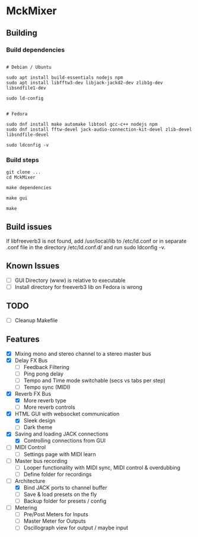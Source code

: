 # MckMixer


## Building

### Build dependencies

```

# Debian / Ubuntu

sudo apt install build-essentials nodejs npm
sudo apt install libfftw3-dev libjack-jackd2-dev zlib1g-dev libsndfile1-dev

sudo ld-config


# Fedora

sudo dnf install make automake libtool gcc-c++ nodejs npm
sudo dnf install fftw-devel jack-audio-connection-kit-devel zlib-devel libsndfile-devel

sudo ldconfig -v

```

### Build steps

```
git clone ...
cd MckMixer

make dependencies

make gui

make
```

## Build issues

If libfreeverb3 is not found, add /usr/local/lib to /etc/ld.conf or in separate .conf file in the directory /etc/ld.conf.d/ and run sudo ldconfig -v.

## Known Issues

- [ ] GUI Directory (www) is relative to executable
- [ ] Install directory for freeverb3 lib on Fedora is wrong

## TODO

- [ ] Cleanup Makefile

## Features

- [X] Mixing mono and stereo channel to a stereo master bus
- [X] Delay FX Bus
  - [ ] Feedback Filtering
  - [ ] Ping pong delay
  - [ ] Tempo and Time mode switchable (secs vs tabs per step)
  - [ ] Tempo sync (MIDI)
- [X] Reverb FX Bus
  - [X] More reverb type
  - [ ] More reverb controls
- [X] HTML GUI with websocket communication
  - [X] Sleek design
  - [ ] Dark theme
- [X] Saving and loading JACK connections
  - [X] Controlling connections from GUI
- [ ] MIDI Control
  - [ ] Settings page with MIDI learn
- [ ] Master bus recording
  - [ ] Looper functionality with MIDI sync, MIDI control & overdubbing
  - [ ] Define folder for recordings
- [ ] Architecture
  - [X] Bind JACK ports to channel buffer
  - [ ] Save & load presets on the fly
  - [ ] Backup folder for presets / config
- [ ] Metering
  - [ ] Pre/Post Meters for Inputs
  - [ ] Master Meter for Outputs
  - [ ] Oscillograph view for output / maybe input
